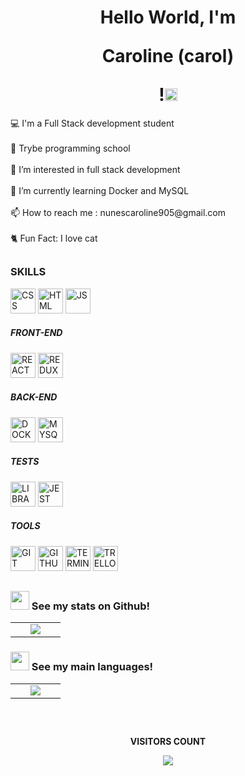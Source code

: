 <h1 align="center" >Hello World, I'm <p color="pink"> Caroline (carol)</p>!<img src="https://github.com/TheDudeThatCode/TheDudeThatCode/blob/master/Assets/Earth.gif" width="20px" height="20px"></h1>


<p>
💻 I'm a Full Stack development student<br><br>
🏫️ Trybe programming school<br><br>
👀 I’m interested in  full stack development<br><br>
🌱 I’m currently learning Docker and MySQL<br><br>
📫 How to reach me : nunescaroline905@gmail.com<br><br>
🐈 Fun Fact: I love cat<br>
</p>

##

<h3>SKILLS</h3>


<div>
<img width="40px" height="40" src="https://img.icons8.com/ios/512/css3.png" alt="CSS">
<img width="40px" height="40" src="https://img.icons8.com/ios/512/html-5--v2.png" alt="HTML">
<img width="40px" height="40" src="https://img.icons8.com/ios/512/javascript.png" alt="JS">
</div>

<div>
<h5>FRONT-END</h5>
<img width="40px" height="40" src="https://img.icons8.com/ios-filled/512/react-native.png" alt="REACT">
<img width="40px" height="40" src="https://img.icons8.com/ios/512/redux.png" alt="REDUX">
</div>

<div>
<h5>BACK-END</h5>
<img width="40px" height="40" src="https://img.icons8.com/ios/512/docker.png" alt="DOCKER">
<img width="40px" height="40" src="https://img.icons8.com/material/512/mysql-logo.png" alt="MYSQL">
</div>

<div>
<h5>TESTS</h5>
<img width="40px" height="40" src="https://cdn-icons-png.flaticon.com/512/1841/1841310.png" alt="LIBRARY">
<img width="40px" height="40" src="https://img.icons8.com/external-tal-revivo-bold-tal-revivo/512/external-jest-can-collect-code-coverage-information-from-entire-projects-logo-bold-tal-revivo.png" alt="JEST">
</div>

<div>
<h5>TOOLS</h5>
<img width="40px" height="40" src="https://img.icons8.com/ios-filled/512/git.png" alt="GIT">
<img width="40px" height="40" src="https://img.icons8.com/ios-filled/512/github.png" alt="GITHUB">
<img width="40px" height="40" src="https://img.icons8.com/ios-filled/512/console.png" alt="TERMINAL">
<img width="40px" height="40" src="https://img.icons8.com/ios-filled/512/trello.png" alt="TRELLO">
<imgwidth="40px" height="40" src="https://img.icons8.com/ios-filled/512/slack-new.png" alt="SLECK">
</div>

##

#### <h3><img src="https://cdn-icons-png.flaticon.com/512/4940/4940215.png" width="30"> See my stats on Github!</h3>

<table>
  <tr>
    <td width="40%" align="center" vertical-align="middle">
      <img src="https://github-readme-stats.vercel.app/api?username=carolhn&theme=midnight-purple&include_all_commits=true&count_private=true" />
    </td>
   </tr>
</table>
   
#### <h3><img src="https://cdn-icons-png.flaticon.com/512/4940/4940215.png" width="30"> See my main languages!</h3>

<table>
  <tr>
    <td width="40%" align="center" vertical-align="middle">
      <img src="https://github-readme-stats.vercel.app/api/top-langs/?username=carolhn&theme=midnight-purple&layout=compact" />
    </td>
   </tr>
</table>

##

<div align="center">
<br>
<p align="centre"><b>VISITORS COUNT</b></p>  
  <p align="center">
    <img align="center" src="https://komarev.com/ghpvc/?username=carolhn&color=blueviolet&style=for-the-badge" />
</p>
<br>
</div

